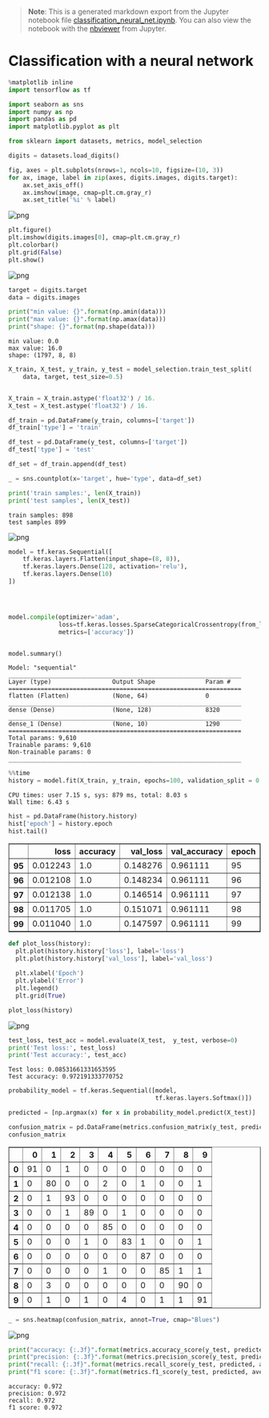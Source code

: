 >**Note**: This is a generated markdown export from the Jupyter notebook file [classification_neural_net.ipynb](classification_neural_net.ipynb).
>You can also view the notebook with the [nbviewer](https://nbviewer.jupyter.org/github/rueedlinger/machine-learning-snippets/blob/master/notebooks/supervised/neural_net/classification_neural_net.ipynb) from Jupyter. 

# Classification with a neural network


```python
%matplotlib inline
import tensorflow as tf

import seaborn as sns
import numpy as np
import pandas as pd
import matplotlib.pyplot as plt

from sklearn import datasets, metrics, model_selection
```


```python
digits = datasets.load_digits()

fig, axes = plt.subplots(nrows=1, ncols=10, figsize=(10, 3))
for ax, image, label in zip(axes, digits.images, digits.target):
    ax.set_axis_off()
    ax.imshow(image, cmap=plt.cm.gray_r)
    ax.set_title('%i' % label)
```


    
![png](classification_neural_net_files/classification_neural_net_2_0.png)
    



```python
plt.figure()
plt.imshow(digits.images[0], cmap=plt.cm.gray_r)
plt.colorbar()
plt.grid(False)
plt.show()
```


    
![png](classification_neural_net_files/classification_neural_net_3_0.png)
    



```python
target = digits.target
data = digits.images

print("min value: {}".format(np.amin(data)))
print("max value: {}".format(np.amax(data)))
print("shape: {}".format(np.shape(data)))
```

    min value: 0.0
    max value: 16.0
    shape: (1797, 8, 8)



```python
X_train, X_test, y_train, y_test = model_selection.train_test_split(
    data, target, test_size=0.5)


X_train = X_train.astype('float32') / 16.
X_test = X_test.astype('float32') / 16.

df_train = pd.DataFrame(y_train, columns=['target'])
df_train['type'] = 'train'

df_test = pd.DataFrame(y_test, columns=['target'])
df_test['type'] = 'test'

df_set = df_train.append(df_test)

_ = sns.countplot(x='target', hue='type', data=df_set)     

print('train samples:', len(X_train))
print('test samples', len(X_test))
```

    train samples: 898
    test samples 899



    
![png](classification_neural_net_files/classification_neural_net_5_1.png)
    



```python
model = tf.keras.Sequential([
    tf.keras.layers.Flatten(input_shape=(8, 8)),
    tf.keras.layers.Dense(128, activation='relu'),
    tf.keras.layers.Dense(10)
])




model.compile(optimizer='adam',
              loss=tf.keras.losses.SparseCategoricalCrossentropy(from_logits=True),
              metrics=['accuracy'])


model.summary()
```

    Model: "sequential"
    _________________________________________________________________
    Layer (type)                 Output Shape              Param #   
    =================================================================
    flatten (Flatten)            (None, 64)                0         
    _________________________________________________________________
    dense (Dense)                (None, 128)               8320      
    _________________________________________________________________
    dense_1 (Dense)              (None, 10)                1290      
    =================================================================
    Total params: 9,610
    Trainable params: 9,610
    Non-trainable params: 0
    _________________________________________________________________



```python
%%time
history = model.fit(X_train, y_train, epochs=100, validation_split = 0.2, verbose=0)
```

    CPU times: user 7.15 s, sys: 879 ms, total: 8.03 s
    Wall time: 6.43 s



```python
hist = pd.DataFrame(history.history)
hist['epoch'] = history.epoch
hist.tail()
```




<div>
<table border="1" class="dataframe">
  <thead>
    <tr style="text-align: right;">
      <th></th>
      <th>loss</th>
      <th>accuracy</th>
      <th>val_loss</th>
      <th>val_accuracy</th>
      <th>epoch</th>
    </tr>
  </thead>
  <tbody>
    <tr>
      <th>95</th>
      <td>0.012243</td>
      <td>1.0</td>
      <td>0.148276</td>
      <td>0.961111</td>
      <td>95</td>
    </tr>
    <tr>
      <th>96</th>
      <td>0.012108</td>
      <td>1.0</td>
      <td>0.148234</td>
      <td>0.961111</td>
      <td>96</td>
    </tr>
    <tr>
      <th>97</th>
      <td>0.012138</td>
      <td>1.0</td>
      <td>0.146514</td>
      <td>0.961111</td>
      <td>97</td>
    </tr>
    <tr>
      <th>98</th>
      <td>0.011705</td>
      <td>1.0</td>
      <td>0.151071</td>
      <td>0.961111</td>
      <td>98</td>
    </tr>
    <tr>
      <th>99</th>
      <td>0.011040</td>
      <td>1.0</td>
      <td>0.147597</td>
      <td>0.961111</td>
      <td>99</td>
    </tr>
  </tbody>
</table>
</div>




```python
def plot_loss(history):
  plt.plot(history.history['loss'], label='loss')
  plt.plot(history.history['val_loss'], label='val_loss')
  
  plt.xlabel('Epoch')
  plt.ylabel('Error')
  plt.legend()
  plt.grid(True)

plot_loss(history)
```


    
![png](classification_neural_net_files/classification_neural_net_9_0.png)
    



```python
test_loss, test_acc = model.evaluate(X_test,  y_test, verbose=0)
print('Test loss:', test_loss)
print('Test accuracy:', test_acc)
```

    Test loss: 0.08531661331653595
    Test accuracy: 0.972191333770752



```python
probability_model = tf.keras.Sequential([model, 
                                         tf.keras.layers.Softmax()])

```


```python
predicted = [np.argmax(x) for x in probability_model.predict(X_test)]

confusion_matrix = pd.DataFrame(metrics.confusion_matrix(y_test, predicted))
confusion_matrix
```




<div>
<table border="1" class="dataframe">
  <thead>
    <tr style="text-align: right;">
      <th></th>
      <th>0</th>
      <th>1</th>
      <th>2</th>
      <th>3</th>
      <th>4</th>
      <th>5</th>
      <th>6</th>
      <th>7</th>
      <th>8</th>
      <th>9</th>
    </tr>
  </thead>
  <tbody>
    <tr>
      <th>0</th>
      <td>91</td>
      <td>0</td>
      <td>1</td>
      <td>0</td>
      <td>0</td>
      <td>0</td>
      <td>0</td>
      <td>0</td>
      <td>0</td>
      <td>0</td>
    </tr>
    <tr>
      <th>1</th>
      <td>0</td>
      <td>80</td>
      <td>0</td>
      <td>0</td>
      <td>2</td>
      <td>0</td>
      <td>1</td>
      <td>0</td>
      <td>0</td>
      <td>1</td>
    </tr>
    <tr>
      <th>2</th>
      <td>0</td>
      <td>1</td>
      <td>93</td>
      <td>0</td>
      <td>0</td>
      <td>0</td>
      <td>0</td>
      <td>0</td>
      <td>0</td>
      <td>0</td>
    </tr>
    <tr>
      <th>3</th>
      <td>0</td>
      <td>0</td>
      <td>1</td>
      <td>89</td>
      <td>0</td>
      <td>1</td>
      <td>0</td>
      <td>0</td>
      <td>0</td>
      <td>0</td>
    </tr>
    <tr>
      <th>4</th>
      <td>0</td>
      <td>0</td>
      <td>0</td>
      <td>0</td>
      <td>85</td>
      <td>0</td>
      <td>0</td>
      <td>0</td>
      <td>0</td>
      <td>0</td>
    </tr>
    <tr>
      <th>5</th>
      <td>0</td>
      <td>0</td>
      <td>0</td>
      <td>1</td>
      <td>0</td>
      <td>83</td>
      <td>1</td>
      <td>0</td>
      <td>0</td>
      <td>1</td>
    </tr>
    <tr>
      <th>6</th>
      <td>0</td>
      <td>0</td>
      <td>0</td>
      <td>0</td>
      <td>0</td>
      <td>0</td>
      <td>87</td>
      <td>0</td>
      <td>0</td>
      <td>0</td>
    </tr>
    <tr>
      <th>7</th>
      <td>0</td>
      <td>0</td>
      <td>0</td>
      <td>0</td>
      <td>1</td>
      <td>0</td>
      <td>0</td>
      <td>85</td>
      <td>1</td>
      <td>1</td>
    </tr>
    <tr>
      <th>8</th>
      <td>0</td>
      <td>3</td>
      <td>0</td>
      <td>0</td>
      <td>0</td>
      <td>0</td>
      <td>0</td>
      <td>0</td>
      <td>90</td>
      <td>0</td>
    </tr>
    <tr>
      <th>9</th>
      <td>0</td>
      <td>1</td>
      <td>0</td>
      <td>1</td>
      <td>0</td>
      <td>4</td>
      <td>0</td>
      <td>1</td>
      <td>1</td>
      <td>91</td>
    </tr>
  </tbody>
</table>
</div>




```python
_ = sns.heatmap(confusion_matrix, annot=True, cmap="Blues")
```


    
![png](classification_neural_net_files/classification_neural_net_13_0.png)
    



```python
print("accuracy: {:.3f}".format(metrics.accuracy_score(y_test, predicted)))
print("precision: {:.3f}".format(metrics.precision_score(y_test, predicted, average='weighted')))
print("recall: {:.3f}".format(metrics.recall_score(y_test, predicted, average='weighted')))
print("f1 score: {:.3f}".format(metrics.f1_score(y_test, predicted, average='weighted')))
```

    accuracy: 0.972
    precision: 0.972
    recall: 0.972
    f1 score: 0.972
